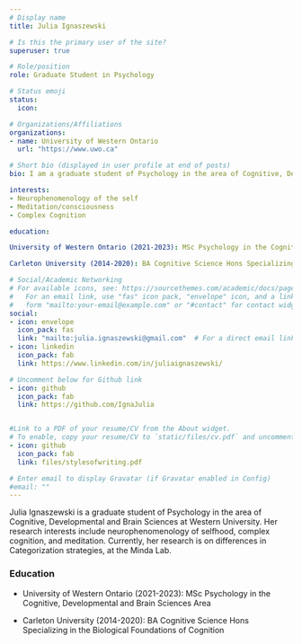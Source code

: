```yaml
---
# Display name
title: Julia Ignaszewski 

# Is this the primary user of the site?
superuser: true

# Role/position
role: Graduate Student in Psychology 

# Status emoji
status:
  icon: 

# Organizations/Affiliations
organizations:
- name: University of Western Ontario
  url: "https://www.uwo.ca"

# Short bio (displayed in user profile at end of posts)
bio: I am a graduate student of Psychology in the area of Cognitive, Developmental and Brain Sciences at Western University. My research interests include neurophenomenology of selfhood, complex cognition, and meditation. Currently, my research is on differences in Categorization strategies. 

interests:
- Neurophenomenology of the self
- Meditation/consciousness
- Complex Cognition

education:

University of Western Ontario (2021-2023): MSc Psychology in the Cognitive, Developmental and Brain Sciences Area

Carleton University (2014-2020): BA Cognitive Science Hons Specializing in the Biological Foundations of Cognition

# Social/Academic Networking
# For available icons, see: https://sourcethemes.com/academic/docs/page-builder/#icons
#   For an email link, use "fas" icon pack, "envelope" icon, and a link in the
#   form "mailto:your-email@example.com" or "#contact" for contact widget.
social:
- icon: envelope
  icon_pack: fas
  link: "mailto:julia.ignaszewski@gmail.com"  # For a direct email link, use "mailto:test@example.org".
- icon: linkedin
  icon_pack: fab
  link: https://www.linkedin.com/in/juliaignaszewski/

# Uncomment below for Github link
- icon: github
  icon_pack: fab
  link: https://github.com/IgnaJulia


#Link to a PDF of your resume/CV from the About widget.
# To enable, copy your resume/CV to `static/files/cv.pdf` and uncomment the lines below.
- icon: github
  icon_pack: fab
  link: files/stylesofwriting.pdf

# Enter email to display Gravatar (if Gravatar enabled in Config)
#email: ""
---
```


Julia Ignaszewski is a graduate student of Psychology in the area of Cognitive, Developmental and Brain Sciences at Western University. Her research interests include neurophenomenology of selfhood, complex cognition, and meditation. Currently, her research is on differences in Categorization strategies, at the Minda Lab. 

### Education

- University of Western Ontario (2021-2023): MSc Psychology in the Cognitive, Developmental and Brain Sciences Area

- Carleton University (2014-2020): BA Cognitive Science Hons Specializing in the Biological Foundations of Cognition
